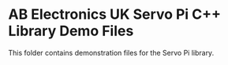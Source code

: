 AB Electronics UK Servo Pi C++ Library Demo Files
=====

This folder contains demonstration files for the Servo Pi library.  
